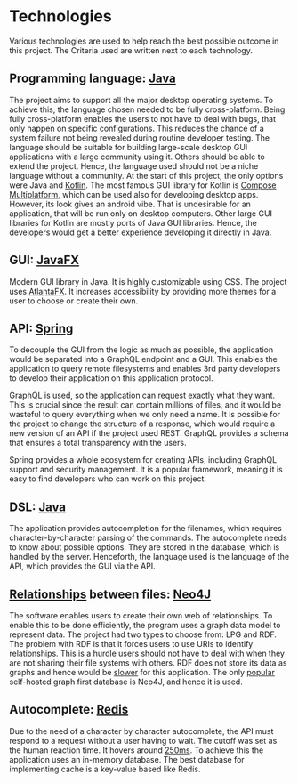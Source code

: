 # Technologies
Various technologies are used to help reach the best possible outcome in this project. 
The Criteria used are written next to each technology.

## Programming language: [Java](https://www.java.com/)
The project aims to support all the major desktop operating systems. To achieve this, the language chosen needed to be fully cross-platform.
Being fully cross-platform enables the users to not have to deal with bugs, that only happen on specific configurations.
This reduces the chance of a system failure not being revealed during routine developer testing. 
The language should be suitable for building large-scale desktop GUI applications with a large community using it. 
Others should be able to extend the project. Hence, the language used should not be a niche language without a community. 
At the start of this project, the only options were Java and [Kotlin](https://kotlinlang.org/). 
The most famous GUI library for Kotlin is [Compose Multiplatform](https://www.jetbrains.com/compose-multiplatform/), which can be used also for developing desktop apps.
However, its look gives an android vibe. That is undesirable for an application, that will be run only on desktop computers. 
Other large GUI libraries for Kotlin are mostly ports of Java GUI libraries. Hence, 
the developers would get a better experience developing it directly in Java.

## GUI: [JavaFX](https://openjfx.io/)
Modern GUI library in Java. It is highly customizable using CSS. 
The project uses [AtlantaFX](https://mkpaz.github.io/atlantafx/).
It increases accessibility by providing more themes for a user to choose or create their own.

## API: [Spring](https://spring.io/)
To decouple the GUI from the logic as much as possible, the application would be separated into a GraphQL endpoint and
a GUI. This enables the application to query remote filesystems and enables 3rd party developers to develop their 
application on this application protocol.

GraphQL is used, so the application can request exactly what they want. This is crucial since the result can contain
millions of files, and it would be wasteful to query everything when we only need a name. It is possible for the project
to change the structure of a response, which would require a new version of an API if the project used REST. GraphQL
provides a schema that ensures a total transparency with the users.

Spring provides a whole ecosystem for creating APIs, including GraphQL support and security management. It is a popular framework,
meaning it is easy to find developers who can work on this project.

## DSL: [Java](https://www.java.com/)
The application provides autocompletion for the filenames, which requires character-by-character parsing of the commands.
The autocomplete needs to know about possible options. They are stored in the database, which is handled by the server.
Henceforth, the language used is the language of the API, which provides the GUI via the API.

## [Relationships](vocabulary.md/#relationship) between files: [Neo4J](https://neo4j.com/)
The software enables users to create their own web of relationships. To enable this to be done efficiently, the program uses
a graph data model to represent data. The project had two types to choose from: LPG and RDF. The problem with RDF is that 
it forces users to use URIs to identify relationships. This is a hurdle users should not have to deal with when they are not 
sharing their file systems with others. RDF does not store its data as graphs and hence would be [slower](https://neo4j.com/blog/knowledge-graph/rdf-vs-property-graphs-knowledge-graphs/) for
this application. The only [popular](https://survey.stackoverflow.co/2024/technology#most-popular-technologies-database)
self-hosted graph first database is Neo4J, and hence it is used.

## Autocomplete: [Redis](https://redis.io/)
Due to the need of a character by character autocomplete, the API must respond to a request without a user having to wait. 
The cutoff was set as the human reaction time. It hovers around [250ms](https://humanbenchmark.com/tests/reactiontime/statistics). To achieve this the application uses an
in-memory database. The best database for implementing cache is a key-value based like Redis.